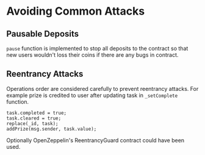 # Avoiding Common Attacks

## Pausable Deposits
`pause` function is implemented to stop all deposits to the contract so that new users wouldn't loss their coins if there are any bugs in contract.

## Reentrancy Attacks
Operations order are considered carefully to prevent reentrancy attacks. For example prize is credited to user after updating task in `_setComplete` function.
```
task.completed = true;
task.cleared = true;
replace(_id, task);
addPrize(msg.sender, task.value);
```
Optionally OpenZeppelin's ReentrancyGuard contract could have been used.